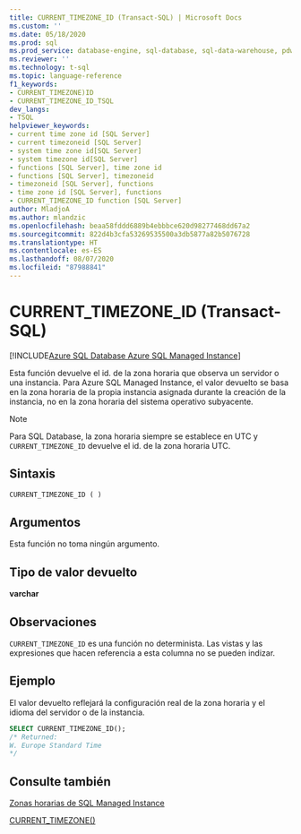```yaml
---
title: CURRENT_TIMEZONE_ID (Transact-SQL) | Microsoft Docs
ms.custom: ''
ms.date: 05/18/2020
ms.prod: sql
ms.prod_service: database-engine, sql-database, sql-data-warehouse, pdw
ms.reviewer: ''
ms.technology: t-sql
ms.topic: language-reference
f1_keywords:
- CURRENT_TIMEZONE)ID
- CURRENT_TIMEZONE_ID_TSQL
dev_langs:
- TSQL
helpviewer_keywords:
- current time zone id [SQL Server]
- current timezoneid [SQL Server]
- system time zone id[SQL Server]
- system timezone id[SQL Server]
- functions [SQL Server], time zone id
- functions [SQL Server], timezoneid
- timezoneid [SQL Server], functions
- time zone id [SQL Server], functions
- CURRENT_TIMEZONE_ID function [SQL Server]
author: MladjoA
ms.author: mlandzic
ms.openlocfilehash: beaa58fddd6889b4ebbbce620d98277468dd67a2
ms.sourcegitcommit: 822d4b3cfa53269535500a3db5877a82b5076728
ms.translationtype: HT
ms.contentlocale: es-ES
ms.lasthandoff: 08/07/2020
ms.locfileid: "87988841"
---
```

# <a name="current_timezone_id-transact-sql"></a>CURRENT_TIMEZONE_ID (Transact-SQL)

[!INCLUDE[Azure SQL Database Azure SQL Managed Instance](../../includes/applies-to-version/asdb-asdbmi.md)]

Esta función devuelve el id. de la zona horaria que observa un servidor o una instancia. Para Azure SQL Managed Instance, el valor devuelto se basa en la zona horaria de la propia instancia asignada durante la creación de la instancia, no en la zona horaria del sistema operativo subyacente.
  
> [!NOTE]  
> Para SQL Database, la zona horaria siempre se establece en UTC y `CURRENT_TIMEZONE_ID` devuelve el id. de la zona horaria UTC.
  
## <a name="syntax"></a>Sintaxis  
  
```sql
CURRENT_TIMEZONE_ID ( )  
```
  
## <a name="arguments"></a>Argumentos

Esta función no toma ningún argumento.
  
## <a name="return-type"></a>Tipo de valor devuelto  

**varchar**
  
## <a name="remarks"></a>Observaciones  

`CURRENT_TIMEZONE_ID` es una función no determinista. Las vistas y las expresiones que hacen referencia a esta columna no se pueden indizar.
  
## <a name="example"></a>Ejemplo

El valor devuelto reflejará la configuración real de la zona horaria y el idioma del servidor o de la instancia.

```sql
SELECT CURRENT_TIMEZONE_ID();  
/* Returned:  
W. Europe Standard Time
*/
```  
  
## <a name="see-also"></a>Consulte también

[Zonas horarias de SQL Managed Instance](https://docs.microsoft.com/azure/sql-database/sql-database-managed-instance-timezone)

[CURRENT_TIMEZONE()](https://docs.microsoft.com/sql/t-sql/functions/current-timezone-transact-sql)
